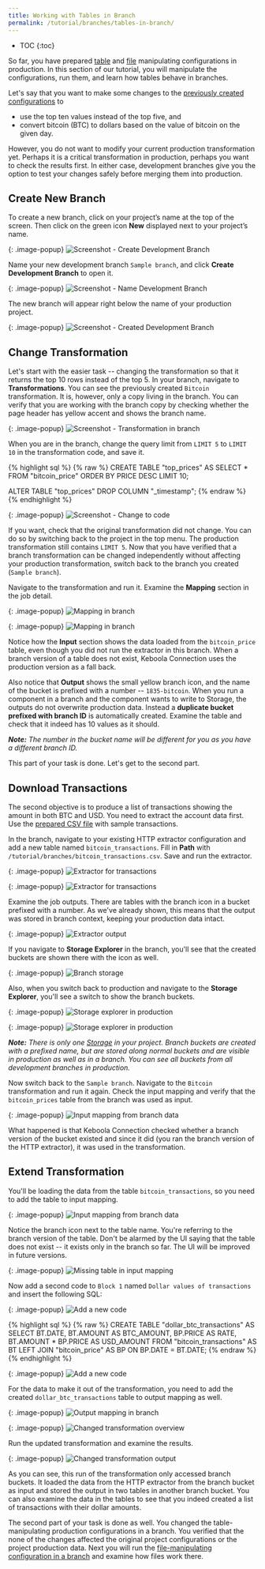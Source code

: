 ```yaml
---
title: Working with Tables in Branch
permalink: /tutorial/branches/tables-in-branch/
---
```


* TOC
{:toc}

So far, you have prepared [table](/tutorial/branches/prepare-tables/) and [file](/tutorial/branches/prepare-files/)
manipulating configurations in production. In this section of our tutorial, you will manipulate the configurations, 
run them, and learn how tables behave in branches.  

Let's say that you want to make some changes to the [previously created configurations](/tutorial/branches/prepare-tables/) to 

- use the top ten values instead of the top five, and 
- convert bitcoin (BTC) to dollars based on the value of bitcoin on the given day. 

However, you do not want to modify your current production transformation yet. Perhaps it is a critical transformation in 
production, perhaps you want to check the results first. In either case, development branches give you the option to test 
your changes safely before merging them into production.

## Create New Branch

To create a new branch, click on your project’s name at the top of the screen. Then click on the green icon **New** 
displayed next to your project’s name.

{: .image-popup}
![Screenshot - Create Development Branch](/tutorial/branches/figures/08-create-dev-branch.png)

Name your new development branch `Sample branch`, and click **Create Development Branch** to open it.

{: .image-popup}
![Screenshot - Name Development Branch](/tutorial/branches/figures/09-name-dev-branch.png)

The new branch will appear right below the name of your production project.

{: .image-popup}
![Screenshot - Created Development Branch](/tutorial/branches/figures/10-dev-branch-created.png)

## Change Transformation

Let's start with the easier task -- changing the transformation so that it returns the top 10 rows instead of 
the top 5. In your branch, navigate to **Transformations**. You can see the previously created `Bitcoin` transformation.
It is, however, only a copy living in the branch. You can verify that you are working with the branch copy by checking 
whether the page header has yellow accent and shows the branch name.

{: .image-popup}
![Screenshot - Transformation in branch](/tutorial/branches/figures/snflk-in-branch.png)

When you are in the branch, change the query limit from `LIMIT 5` to `LIMIT 10` in the transformation code, and save it.

{% highlight sql %}
{% raw %}
CREATE TABLE "top_prices" AS SELECT * FROM "bitcoin_price" ORDER BY PRICE DESC LIMIT 10;

ALTER TABLE "top_prices" DROP COLUMN "_timestamp";
{% endraw %}
{% endhighlight %}
    
{: .image-popup}
![Screenshot - Change to code](/tutorial/branches/figures/transformation-branch-change-top-5.png)

If you want, check that the original transformation did not change. You can do so by switching back to the project in 
the top menu. The production transformation still contains `LIMIT 5`. Now that you have verified that a branch transformation 
can be changed independently without affecting your production transformation, switch back to the branch you created 
(`Sample branch`).

Navigate to the transformation and run it. Examine the **Mapping** section in the job detail.

{: .image-popup}
![Mapping in branch](/tutorial/branches/figures/mapping-in-branch.png)

{: .image-popup}
![Mapping in branch](/tutorial/branches/figures/mapping-in-branch-2.png)

Notice how the **Input** section shows the data loaded from the `bitcoin_price` table, even though you did not run the extractor in this branch. When a branch version of a table does not exist, Keboola Connection uses the production version as a fall back. 

Also notice that **Output** shows the small yellow branch icon, and the name of the bucket is prefixed with a number -- 
`1835-bitcoin`. When you run a component in a branch and the component wants to write to Storage, the outputs do not 
overwrite production data. Instead a **duplicate bucket prefixed with branch ID** is automatically created. Examine 
the table and check that it indeed has 10 values as it should.

***Note:** The number in the bucket name will be different for you as you have a different branch ID.*

This part of your task is done. Let's get to the second part.

## Download Transactions

The second objective is to produce a list of transactions showing the amount in both BTC and USD. You need to extract
the account data first. Use the [prepared CSV file](/tutorial/branches/bitcoin_transactions.csv) with sample transactions.

In the branch, navigate to your existing HTTP extractor configuration and add a new table named `bitcoin_transactions`. 
Fill in **Path** with `/tutorial/branches/bitcoin_transactions.csv`. Save and run the extractor.

{: .image-popup}
![Extractor for transactions](/tutorial/branches/figures/extractor-transactions.png)

{: .image-popup}
![Extractor for transactions](/tutorial/branches/figures/extractor-transactions-2.png)

Examine the job outputs. There are tables with the branch icon in a bucket prefixed with a number. As we've already shown, 
this means that the output was stored in branch context, keeping your production data intact.  

{: .image-popup}
![Extractor output](/tutorial/branches/figures/extractor-output.png)

If you navigate to **Storage Explorer** in the branch, you'll see that the created buckets are shown there with the icon 
as well.

{: .image-popup}
![Branch storage](/tutorial/branches/figures/dev-branch-storage.png)

Also, when you switch back to production and navigate to the **Storage Explorer**, you'll see a switch to show 
the branch buckets.

{: .image-popup}
![Storage explorer in production](/tutorial/branches/figures/storage-dev-buckets.png)

{: .image-popup}
![Storage explorer in production](/tutorial/branches/figures/storage-dev-buckets-2.png)

***Note:** There is only one [Storage](/storage/) in your project. Branch buckets are created with a prefixed name, 
but are stored along normal buckets and are visible in production as well as in a branch. You can see all buckets 
from all development branches in production.*

Now switch back to the `Sample branch`. Navigate to the `Bitcoin` transformation and run it again. Check the input mapping 
and verify that the `bitcoin_prices` table from the branch was used as input. 

{: .image-popup}
![Input mapping from branch data](/tutorial/branches/figures/input-mapping-from-branch.png)

What happened is that Keboola Connection checked whether a branch version of the bucket existed and since it did 
(you ran the branch version of the HTTP extractor), it was used in the transformation.

## Extend Transformation

You'll be loading the data from the table `bitcoin_transactions`, so you need to add the table to input mapping.

{: .image-popup}
![Input mapping from branch data](/tutorial/branches/figures/transformation-branch-input-mapping.png)

Notice the branch icon next to the table name. You're referring to the branch version of the table. Don't be alarmed by 
the UI saying that the table does not exist -- it exists only in the branch so far. The UI will be improved in future versions.

{: .image-popup}
![Missing table in input mapping](/tutorial/branches/figures/transformation-branch-input-mapping-missing.png)

Now add a second code to `Block 1` named `Dollar values of transactions` and insert the following SQL:

{: .image-popup}
![Add a new code](/tutorial/branches/figures/transformation-branch-add-code.png)

{% highlight sql %}
{% raw %}
CREATE TABLE "dollar_btc_transactions" AS 
SELECT 
    BT.DATE, 
    BT.AMOUNT AS BTC_AMOUNT, 
    BP.PRICE AS RATE,  
    BT.AMOUNT * BP.PRICE AS USD_AMOUNT
FROM 
    "bitcoin_transactions" AS BT
LEFT JOIN 
    "bitcoin_price" AS BP
        ON BP.DATE = BT.DATE;
{% endraw %}
{% endhighlight %}

{: .image-popup}
![Add a new code](/tutorial/branches/figures/transformation-branch-added-code.png)

For the data to make it out of the transformation, you need to add the created `dollar_btc_transactions` table 
to output mapping as well.

{: .image-popup}
![Output mapping in branch](/tutorial/branches/figures/output-mapping-branch-transformation.png)

{: .image-popup}
![Changed transformation overview](/tutorial/branches/figures/transformation-branch-overview.png)

Run the updated transformation and examine the results.

{: .image-popup}
![Changed transformation output](/tutorial/branches/figures/transformation-branch-output.png)

As you can see, this run of the transformation only accessed branch buckets. It loaded the data from the HTTP extractor 
from the branch bucket as input and stored the output in two tables in another branch bucket. You can also examine 
the data in the tables to see that you indeed created a list of transactions with their dollar amounts.

The second part of your task is done as well. You changed the table-manipulating production configurations in a branch. 
You verified that the none of the changes affected the original project configurations or the project production
data. Next you will run the [file-manipulating configuration in a branch](/tutorial/branches/files-in-branch/) and 
examine how files work there.